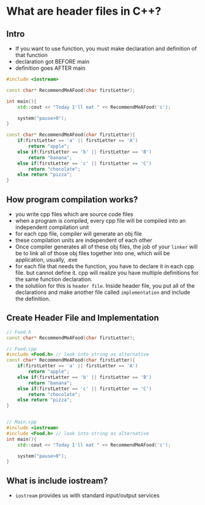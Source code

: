 # What are header files in C++?

## Intro
- If you want to use function, you must make declaration and definition of that function
- declaration got BEFORE main 
- definition goes AFTER main
```cpp
#include <iostream>

const char* RecommendMeAFood(char firstLetter);

int main(){
    std::cout << "Today I'll eat " << RecommendMeAFood('c');

    system("pause>0");
}

const char* RecommendMeAFood(char firstLetter){
    if(firstLetter == 'a' || firstLetter == 'A')
        return "apple";
    else if(firstLetter == 'b' || firstLetter == 'B')
        return "banana";
    else if(firstLetter == 'c' || firstLetter == 'C')
        return "chocolate";
    else return "pizza";
}
```

## How program compilation works?
- you write cpp files which are source code files
- when a program is compiled, every cpp file will be compiled into an independent compilation unit
- for each cpp file, compiler will generate an obj file
- these compilation units are independent of each other
- Once compiler generates all of these obj files, the job of your `linker` will be to link all of those obj files together into one, which will be application, usually, .exe
- for each file that needs the function, you have to declare it in each cpp file. but cannot define it. cpp will realize you have multiple definitions for the same function declaration.
- the solutiion for this is `header file`. Inside header file, you put all of the declarations and make another file called `implementation` and include the definition.

## Create Header File and Implementation

```cpp
// Food.h
const char* RecommendMeAFood(char firstLetter);

// Food.cpp
#include <Food.h> // look into string as alternative
const char* RecommendMeAFood(char firstLetter){
    if(firstLetter == 'a' || firstLetter == 'A')
        return "apple";
    else if(firstLetter == 'b' || firstLetter == 'B')
        return "banana";
    else if(firstLetter == 'c' || firstLetter == 'C')
        return "chocolate";
    else return "pizza";
}


// Main.cpp
#include <iostream>
#include <Food.h> // look into string as alternative
int main(){
    std::cout << "Today I'll eat " << RecommendMeAFood('c');

    system("pause>0");
}

```

## What is include iostream?
- `iostream` provides us with standard input/output services